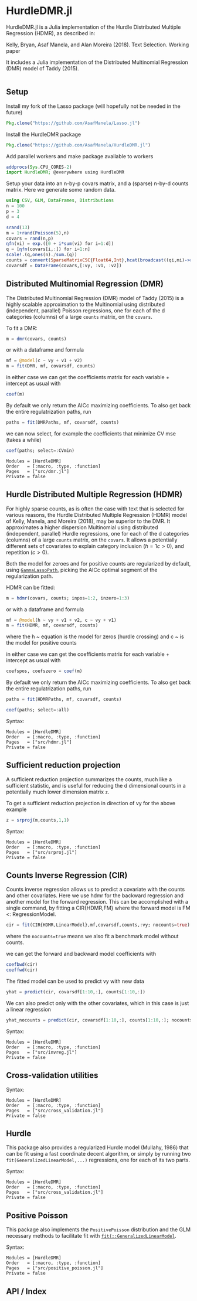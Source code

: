 # HurdleDMR.jl

HurdleDMR.jl is a Julia implementation of the Hurdle Distributed Multiple Regression (HDMR), as described in:

Kelly, Bryan, Asaf Manela, and Alan Moreira (2018). Text Selection. Working paper

It includes a Julia implementation of the Distributed Multinomial Regression (DMR) model of Taddy (2015).

```@contents
```

## Setup

Install my fork of the Lasso package (will hopefully not be needed in the future)
```julia
Pkg.clone("https://github.com/AsafManela/Lasso.jl")
```

Install the HurdleDMR package
```julia
Pkg.clone("https://github.com/AsafManela/HurdleDMR.jl")
```

Add parallel workers and make package available to workers
```julia
addprocs(Sys.CPU_CORES-2)
import HurdleDMR; @everywhere using HurdleDMR
```

Setup your data into an n-by-p covars matrix, and a (sparse) n-by-d counts matrix.
Here we generate some random data.
```julia
using CSV, GLM, DataFrames, Distributions
n = 100
p = 3
d = 4

srand(13)
m = 1+rand(Poisson(5),n)
covars = rand(n,p)
ηfn(vi) = exp.([0 + i*sum(vi) for i=1:d])
q = [ηfn(covars[i,:]) for i=1:n]
scale!.(q,ones(n)./sum.(q))
counts = convert(SparseMatrixCSC{Float64,Int},hcat(broadcast((qi,mi)->rand(Multinomial(mi, qi)),q,m)...)')
covarsdf = DataFrame(covars,[:vy, :v1, :v2])
```


## Distributed Multinomial Regression (DMR)

The Distributed Multinomial Regression (DMR) model of Taddy (2015) is a highly scalable
approximation to the Multinomial using distributed (independent, parallel)
Poisson regressions, one for each of the d categories (columns) of a large `counts` matrix,
on the `covars`.

To fit a DMR:
```julia
m = dmr(covars, counts)
```
or with a dataframe and formula
```julia
mf = @model(c ~ vy + v1 + v2)
m = fit(DMR, mf, covarsdf, counts)
```
in either case we can get the coefficients matrix for each variable + intercept as usual with
```julia
coef(m)
```

By default we only return the AICc maximizing coefficients.
To also get back the entire regulatrization paths, run
```julia
paths = fit(DMRPaths, mf, covarsdf, counts)
```
we can now select, for example the coefficients that minimize CV mse (takes a while)
```julia
coef(paths; select=:CVmin)
```

```@autodocs
Modules = [HurdleDMR]
Order   = [:macro, :type, :function]
Pages   = ["src/dmr.jl"]
Private = false
```

## Hurdle Distributed Multiple Regression (HDMR)

For highly sparse counts, as is often the case with text that is selected for
various reasons, the Hurdle Distributed Multiple Regression (HDMR) model of
Kelly, Manela, and Moreira (2018), may be superior to the DMR. It approximates
a higher dispersion Multinomial using distributed (independent, parallel)
Hurdle regressions, one for each of the d categories (columns) of a large `counts` matrix,
on the `covars`. It allows a potentially different sets of covariates to explain
category inclusion ($h=1{c>0}$), and repetition ($c>0$).

Both the model for zeroes and for positive counts are regularized by default,
using [`GammaLassoPath`](@ref), picking the AICc optimal segment of the regularization
path.

HDMR can be fitted:
```julia
m = hdmr(covars, counts; inpos=1:2, inzero=1:3)
```

or with a dataframe and formula
```julia
mf = @model(h ~ vy + v1 + v2, c ~ vy + v1)
m = fit(HDMR, mf, covarsdf, counts)
```
where the h ~ equation is the model for zeros (hurdle crossing) and c ~ is the model for positive counts

in either case we can get the coefficients matrix for each variable + intercept as usual with
```julia
coefspos, coefszero = coef(m)
```

By default we only return the AICc maximizing coefficients.
To also get back the entire regulatrization paths, run
```julia
paths = fit(HDMRPaths, mf, covarsdf, counts)

coef(paths; select=:all)
```

Syntax:
```@autodocs
Modules = [HurdleDMR]
Order   = [:macro, :type, :function]
Pages   = ["src/hdmr.jl"]
Private = false
```

## Sufficient reduction projection

A sufficient reduction projection summarizes the counts, much like a sufficient
statistic, and is useful for reducing the d dimensional counts in a potentially
much lower dimension matrix `z`.

To get a sufficient reduction projection in direction of vy for the above
example
```julia
z = srproj(m,counts,1,1)
```

Syntax:
```@autodocs
Modules = [HurdleDMR]
Order   = [:macro, :type, :function]
Pages   = ["src/srproj.jl"]
Private = false
```
## Counts Inverse Regression (CIR)

Counts inverse regression allows us to predict a covariate with the counts and other covariates.
Here we use hdmr for the backward regression and another model for the forward regression.
This can be accomplished with a single command, by fitting a CIR{HDMR,FM} where the forward model is FM <: RegressionModel.
```julia
cir = fit(CIR{HDMR,LinearModel},mf,covarsdf,counts,:vy; nocounts=true)
```
where the ```nocounts=true``` means we also fit a benchmark model without counts.

we can get the forward and backward model coefficients with
```julia
coefbwd(cir)
coeffwd(cir)
```

The fitted model can be used to predict vy with new data
```julia
yhat = predict(cir, covarsdf[1:10,:], counts[1:10,:])
```

We can also predict only with the other covariates, which in this case
is just a linear regression
```julia
yhat_nocounts = predict(cir, covarsdf[1:10,:], counts[1:10,:]; nocounts=true)
```

Syntax:
```@autodocs
Modules = [HurdleDMR]
Order   = [:macro, :type, :function]
Pages   = ["src/invreg.jl"]
Private = false
```

## Cross-validation utilities

Syntax:
```@autodocs
Modules = [HurdleDMR]
Order   = [:macro, :type, :function]
Pages   = ["src/cross_validation.jl"]
Private = false
```

## Hurdle
This package also provides a regularized Hurdle model (Mullahy, 1986) that can be
fit using a fast coordinate decent algorithm, or simply by running two
`fit(GeneralizedLinearModel,...)` regressions, one for each of its two parts.

Syntax:
```@autodocs
Modules = [HurdleDMR]
Order   = [:macro, :type, :function]
Pages   = ["src/cross_validation.jl"]
Private = false
```

## Positive Poisson
This package also implements the `PositivePoisson` distribution and the GLM
necessary methods to facilitate fit with [`fit(::GeneralizedLinearModel`](@ref).

Syntax:
```@autodocs
Modules = [HurdleDMR]
Order   = [:macro, :type, :function]
Pages   = ["src/positive_poisson.jl"]
Private = false
```

## API / Index

```@index
```
